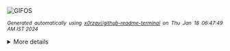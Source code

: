 <div align="justify">
<picture>
    <source media="(prefers-color-scheme: dark)" srcset="https://i.ibb.co/hRKd1JD/output-gif.gif">
    <source media="(prefers-color-scheme: light)" srcset="https://i.ibb.co/hRKd1JD/output-gif.gif">
    <img alt="GIFOS" src="https://i.ibb.co/hRKd1JD/output-gif.gif">
</picture>

<sub><i>Generated automatically using [x0rzavi/github-readme-terminal](https://github.com/x0rzavi/github-readme-terminal) on Thu Jan 18 06:47:49 AM IST 2024</i></sub>

<details>
<summary>More details</summary>

</details>
</div>

<!-- Image deletion URL: https://ibb.co/4ZjSgnP/6375e52f9076b43971fc8647da70b5d4 -->